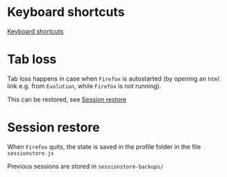 Keyboard shortcuts
==================

[Keyboard shortcuts](https://support.mozilla.org/en-US/kb/keyboard-shortcuts-perform-firefox-tasks-quickly)


Tab loss
========

Tab loss happens in case when `Firefox` is autostarted (by opening an `html` link e.g. from `Evolution`, while `Firefox` is not running).

This can be restored, see [Session restore](#session-restore)


Session restore
===============

When `Firefox` quits, the state is saved in the profile folder in the file `sessionstore.js`

Previous sessions are stored in `sessionstore-backups/`

